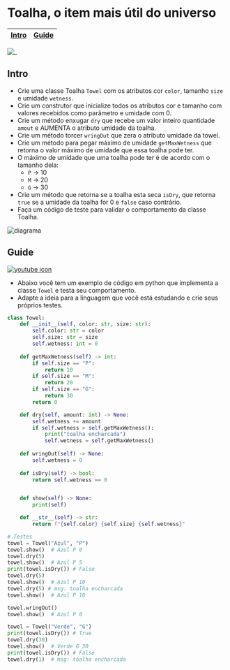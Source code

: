 # Toalha, o item mais útil do universo

<!-- toch --> 
[Intro](#intro) | [Guide](#guide)
-- | --
<!-- toch -->

![_](https://raw.githubusercontent.com/qxcodepoo/arcade/master/base/toalha/cover.jpg)

## Intro

- Crie uma classe Toalha `Towel` com os atributos cor `color`, tamanho `size` e umidade `wetness`.
- Crie um construtor que inicialize todos os atributos cor e tamanho com valores recebidos como parâmetro e umidade com 0.
- Crie um método enxugar `dry` que recebe um valor inteiro quantidade `amout` e AUMENTA o atributo umidade da toalha.
- Crie um método torcer `wringOut` que zera o atributo umidade da towel.
- Crie um método para pegar máximo de umidade `getMaxWetness` que retorna o valor máximo de umidade que essa toalha pode ter.
- O máximo de umidade que uma toalha pode ter é de acordo com o tamanho dela:
  - `P` -> 10
  - `M` -> 20
  - `G` -> 30
- Crie um método que retorna se a toalha esta seca `isDry`, que retorna `true` se a umidade da toalha for 0 e `false` caso contrário.
- Faça um código de teste para validar o comportamento da classe Toalha.

![diagrama](https://raw.githubusercontent.com/qxcodepoo/arcade/master/base/toalha/diagrama.png)

## Guide

[![youtube icon](https://raw.githubusercontent.com/qxcodepoo/arcade/master/base/toalha/../youguide.png)](https://youtu.be/fEvJns4NpTM?si=G-FDqGnt_5SPSZpg)

- Abaixo você tem um exemplo de código em python que implementa a classe `Towel` e testa seu comportamento.
- Adapte a ideia para a linguagem que você está estudando e crie seus próprios testes.

<!-- load solver.py fenced:filter:py -->

```py
class Towel:
    def __init__(self, color: str, size: str):
        self.color: str = color
        self.size: str = size
        self.wetness: int = 0
    
    def getMaxWetness(self) -> int:
        if self.size == "P":
            return 10
        if self.size == "M":
            return 20
        if self.size == "G":
            return 30
        return 0

    def dry(self, amount: int) -> None:
        self.wetness += amount
        if self.wetness > self.getMaxWetness():
            print("toalha encharcada")
            self.wetness = self.getMaxWetness()
    
    def wringOut(self) -> None:
        self.wetness = 0
    
    def isDry(self) -> bool:
        return self.wetness == 0


    def show(self) -> None:
        print(self)

    def __str__(self) -> str:
        return f"{self.color} {self.size} {self.wetness}"

# Testes
towel = Towel("Azul", "P")
towel.show()  # Azul P 0
towel.dry(5)
towel.show()  # Azul P 5
print(towel.isDry()) # False
towel.dry(5)
towel.show()  # Azul P 10
towel.dry(5) # msg: toalha encharcada
towel.show()  # Azul P 10

towel.wringOut()
towel.show()  # Azul P 0

towel = Towel("Verde", "G")
print(towel.isDry()) # True
towel.dry(30)
towel.show()  # Verde G 30
print(towel.isDry()) # False
towel.dry(1)  # msg: toalha encharcada

```

<!-- load -->
